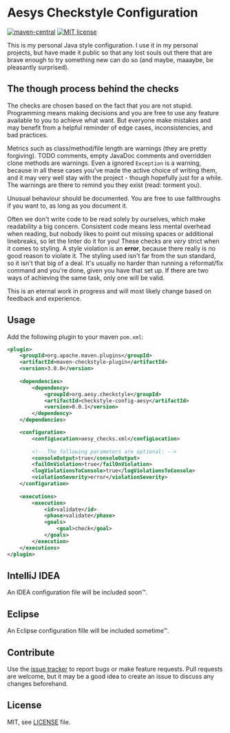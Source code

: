 # Aesys Checkstyle Configuration

[![maven-central][maven-central-image]][maven-central-url]
[![MIT license][license-image]][license-url]

[maven-central-image]: https://img.shields.io/maven-central/v/org.aesy.checkstyle/checkstyle-config-aesy.svg
[maven-central-url]: https://search.maven.org/#search%7Cga%7C1%7Cg%3A%22org.aesy.checkstyle%22%20checkstyle-config-aesy

[license-image]: https://img.shields.io/github/license/aesy/checkstyle-config-aesy.svg
[license-url]: https://github.com/aesy/checkstyle-config-aesy/blob/master/LICENSE

This is my personal Java style configuration. I use it in my personal projects, but have made it 
public so that any lost souls out there that are brave enough to try something new can do so (and 
maybe, maaaybe, be pleasantly surprised).

## The though process behind the checks 

The checks are chosen based on the fact that you are not stupid. Programming means making 
decisions and you are free to use any feature available to you to achieve what want. But everyone 
make mistakes and may benefit from a helpful reminder of edge cases, inconsistencies, and 
bad practices.

Metrics such as class/method/file length are warnings (they are pretty forgiving). TODO comments, 
empty JavaDoc comments and overridden clone methods are warnings. Even a ignored `Exception` is a 
warning, because in all these cases you've made the active choice of writing them, and it may very 
well stay with the project - though hopefully just for a while. The warnings are there to remind 
you they exist (read: torment you).

Unusual behaviour should be documented. You are free to use fallthroughs if you want to, as long as 
you document it. 

Often we don't write code to be read solely by ourselves, which make readability a big concern. 
Consistent code means less mental overhead when reading, but nobody likes to point out missing 
spaces or additional linebreaks, so let the linter do it for you! These checks are *very* 
strict when it comes to styling. A style violation is an **error**, because there really is no 
good reason to violate it. The styling used isn't far from the sun standard, so it isn't that big 
of a deal. It's usually no harder than running a reformat/fix command and you're done, given you 
have that set up. If there are two ways of achieving the same task, only one will be valid.

This is an eternal work in progress and will most likely change based on feedback and experience.

## Usage

Add the following plugin to your maven `pom.xml`:

```xml
<plugin>
    <groupId>org.apache.maven.plugins</groupId>
    <artifactId>maven-checkstyle-plugin</artifactId>
    <version>3.0.0</version>
    
    <dependencies>
        <dependency>
            <groupId>org.aesy.checkstyle</groupId>
            <artifactId>checkstyle-config-aesy</artifactId>
            <version>0.0.1</version>
        </dependency>
    </dependencies>

    <configuration>
        <configLocation>aesy_checks.xml</configLocation>
        
        <!-- The following parameters are optional: -->
        <consoleOutput>true</consoleOutput>
        <failOnViolation>true</failOnViolation>
        <logViolationsToConsole>true</logViolationsToConsole>
        <violationSeverity>error</violationSeverity>
    </configuration>
    
    <executions>
        <execution>
            <id>validate</id>
            <phase>validate</phase>
            <goals>
                <goal>check</goal>
            </goals>
        </execution>
    </executions>
</plugin>
```

## IntelliJ IDEA

An IDEA configuration file will be included soon™.

## Eclipse

An Eclipse configuration fille will be included sometime™.

## Contribute
Use the [issue tracker](https://github.com/aesy/checkstyle-config-aesy/issues) to report bugs or 
make feature requests. Pull requests are welcome, but it may be a good idea to create an issue to 
discuss any changes beforehand.

## License
MIT, see [LICENSE](/LICENSE) file.
